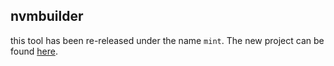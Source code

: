 ## nvmbuilder

this tool has been re-released under the name `mint`. The new project can be found [here](https://github.com/fordtom/mint).
